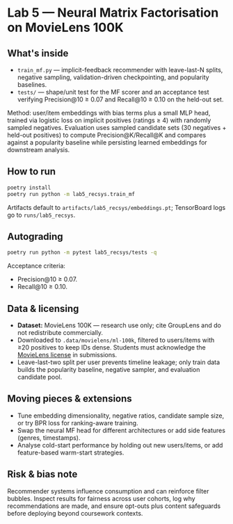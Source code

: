 # Lab 5 — Neural Matrix Factorisation on MovieLens 100K

## What's inside

- `train_mf.py` — implicit-feedback recommender with leave-last-N splits, negative sampling, validation-driven checkpointing, and popularity baselines.
- `tests/` — shape/unit test for the MF scorer and an acceptance test verifying Precision@10 ≥ 0.07 and Recall@10 ≥ 0.10 on the held-out set.

Method: user/item embeddings with bias terms plus a small MLP head, trained via logistic loss on implicit positives (ratings ≥ 4) with randomly sampled negatives. Evaluation uses sampled candidate sets (30 negatives + held-out positives) to compute Precision@K/Recall@K and compares against a popularity baseline while persisting learned embeddings for downstream analysis.

## How to run

```bash
poetry install
poetry run python -m lab5_recsys.train_mf
```

Artifacts default to `artifacts/lab5_recsys/embeddings.pt`; TensorBoard logs go to `runs/lab5_recsys`.

## Autograding

```bash
poetry run python -m pytest lab5_recsys/tests -q
```

Acceptance criteria:

- Precision@10 ≥ 0.07.
- Recall@10 ≥ 0.10.

## Data & licensing

- **Dataset:** MovieLens 100K — research use only; cite GroupLens and do not redistribute commercially.
- Downloaded to `.data/movielens/ml-100k`, filtered to users/items with ≥20 positives to keep IDs dense. Students must acknowledge the [MovieLens license](https://files.grouplens.org/datasets/movielens/ml-100k-README.txt) in submissions.
- Leave-last-two split per user prevents timeline leakage; only train data builds the popularity baseline, negative sampler, and evaluation candidate pool.

## Moving pieces & extensions

- Tune embedding dimensionality, negative ratios, candidate sample size, or try BPR loss for ranking-aware training.
- Swap the neural MF head for different architectures or add side features (genres, timestamps).
- Analyse cold-start performance by holding out new users/items, or add feature-based warm-start strategies.

## Risk & bias note

Recommender systems influence consumption and can reinforce filter bubbles. Inspect results for fairness across user cohorts, log why recommendations are made, and ensure opt-outs plus content safeguards before deploying beyond coursework contexts.
